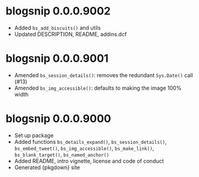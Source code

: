 # blogsnip 0.0.0.9002

* Added `bs_add_biscuits()` and utils
* Updated DESCRIPTION, README, addins.dcf

# blogsnip 0.0.0.9001

* Amended `bs_session_details()`: removes the redundant `Sys.Date()` call (#13)
* Amended `bs_img_accessible()`: defaults to making the image 100% width

# blogsnip 0.0.0.9000

* Set up package
* Added functions `bs_details_expand()`, `bs_session_details()`, `bs_embed_tweet()`, `bs_img_accessible()`, `bs_make_link()`, `bs_blank_target()`, `bs_named_anchor()`
* Added README, intro vignette, license and code of conduct
* Generated {pkgdown} site
